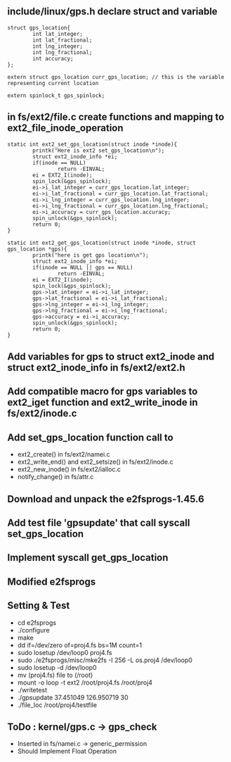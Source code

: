 ## include/linux/gps.h declare struct and variable

```
struct gps_location{
        int lat_integer;
        int lat_fractional;
        int lng_integer;
        int lng_fractional;
        int accuracy;
};

extern struct gps_location curr_gps_location; // this is the variable representing current location

extern spinlock_t gps_spinlock;
```

## in fs/ext2/file.c create functions and mapping to ext2_file_inode_operation 
```
static int ext2_set_gps_location(struct inode *inode){
        printk("Here is ext2 set_gps_location\n");
        struct ext2_inode_info *ei;
        if(inode == NULL)
                return -EINVAL;
        ei = EXT2_I(inode);
        spin_lock(&gps_spinlock);
        ei->i_lat_integer = curr_gps_location.lat_integer;
        ei->i_lat_fractional = curr_gps_location.lat_fractional;
        ei->i_lng_integer = curr_gps_location.lng_integer;
        ei->i_lng_fractional = curr_gps_location.lng_fractional;
        ei->i_accuracy = curr_gps_location.accuracy;
        spin_unlock(&gps_spinlock);
        return 0;
}

static int ext2_get_gps_location(struct inode *inode, struct gps_location *gps){
        printk("here is get gps location\n");
        struct ext2_inode_info *ei;
        if(inode == NULL || gps == NULL)
                return -EINVAL;
        ei = EXT2_I(inode);
        spin_lock(&gps_spinlock);
        gps->lat_integer = ei->i_lat_integer;
        gps->lat_fractional = ei->i_lat_fractional;
        gps->lng_integer = ei->i_lng_integer;
        gps->lng_fractional = ei->i_lng_fractional;
        gps->accuracy = ei->i_accuracy;
        spin_unlock(&gps_spinlock);
        return 0;
}
```
## Add variables for gps to struct ext2_inode and struct ext2_inode_info in fs/ext2/ext2.h

## Add compatible macro for gps variables to ext2_iget function and ext2_write_inode in fs/ext2/inode.c

## Add set_gps_location function call to 
 - ext2_create() in fs/ext2/namei.c
 - ext2_write_end() and ext2_setsize() in fs/ext2/inode.c 
 - ext2_new_inode() in fs/ext2/ialloc.c 
 - notify_change() in fs/attr.c


## Download and unpack the e2fsprogs-1.45.6

## Add test file 'gpsupdate' that call syscall set_gps_location


## Implement syscall get_gps_location

## Modified e2fsprogs

## Setting & Test
- cd e2fsprogs
- ./configure
- make
- dd if=/dev/zero of=proj4.fs bs=1M count=1
- sudo losetup /dev/loop0 proj4.fs
- sudo ./e2fsprogs/misc/mke2fs -I 256 -L os.proj4 /dev/loop0
- sudo losetup -d /dev/loop0
- mv (proj4.fs) file to (/root)
- mount -o loop -t ext2 /root/proj4.fs /root/proj4
- ./writetest
- ./gpsupdate 37.451049 126.950719 30
- ./file_loc /root/proj4/testfile


## ToDo : kernel/gps.c -> gps_check
- Inserted in fs/namei.c -> generic_permission
- Should Implement Float Operation

